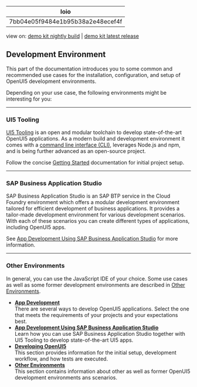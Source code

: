 <!-- loio7bb04e05f9484e1b95b38a2e48ecef4f -->

| loio |
| -----|
| 7bb04e05f9484e1b95b38a2e48ecef4f |

<div id="loio">

view on: [demo kit nightly build](https://openui5nightly.hana.ondemand.com/topic/7bb04e05f9484e1b95b38a2e48ecef4f) | [demo kit latest release](https://sdk.openui5.org/topic/7bb04e05f9484e1b95b38a2e48ecef4f)</div>

## Development Environment

This part of the documentation introduces you to some common and recommended use cases for the installation, configuration, and setup of OpenUI5 development environments.

Depending on your use case, the following environments might be interesting for you:

***

<a name="loio7bb04e05f9484e1b95b38a2e48ecef4f__section_ud3_1ds_ymb"/>

### UI5 Tooling

[UI5 Tooling](https://sap.github.io/ui5-tooling/) is an open and modular toolchain to develop state-of-the-art OpenUI5 applications. As a modern build and development environment it comes with a [command line interface \(CLI\)](https://sap.github.io/ui5-tooling/pages/CLI/), leverages Node.js and npm, and is being further advanced as an open-source project.

Follow the concise [Getting Started](https://sap.github.io/ui5-tooling/pages/GettingStarted/) documentation for initial project setup.

***

<a name="loio7bb04e05f9484e1b95b38a2e48ecef4f__section_gvr_kmy_ymb"/>

### SAP Business Application Studio

SAP Business Application Studio is an SAP BTP service in the Cloud Foundry environment which offers a modular development environment tailored for efficient development of business applications. It provides a tailor-made development environment for various development scenarios. With each of these scenarios you can create different types of applications, including OpenUI5 apps.

See [App Development Using SAP Business Application Studio](App_Development_Using_SAP_Business_Application_Studio_6bbad66.md) for more information.

***

<a name="loio7bb04e05f9484e1b95b38a2e48ecef4f__section_lwm_nmy_ymb"/>

### Other Environments

In general, you can use the JavaScript IDE of your choice. Some use cases as well as some former development environments are described in [Other Environments](Other_Environments_f0898e6.md).

-   **[App Development](App_Development_b1fbe1a.md "There are several ways to develop OpenUI5
		applications. Select the one that meets the requirements of your projects and your expectations best.")**  
There are several ways to develop OpenUI5 applications. Select the one that meets the requirements of your projects and your expectations best.
-   **[App Development Using SAP Business Application Studio](App_Development_Using_SAP_Business_Application_Studio_6bbad66.md "Learn how you can use SAP Business Application Studio together with UI5 Tooling to develop
		state-of-the-art UI5 apps.")**  
Learn how you can use SAP Business Application Studio together with UI5 Tooling to develop state-of-the-art UI5 apps.
-   **[Developing OpenUI5](Developing_OpenUI5_ee8726a.md "This section provides information for the initial setup, development workflow, and how
		tests are executed.")**  
This section provides information for the initial setup, development workflow, and how tests are executed.
-   **[Other Environments](Other_Environments_f0898e6.md "This section contains information about other as well as former OpenUI5 development environments
		ans scenarios.")**  
This section contains information about other as well as former OpenUI5 development environments ans scenarios.

